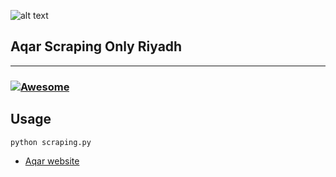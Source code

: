 
![alt text](https://aqd.com.sa/wp-content/uploads/2020/10/aqar-logo-300x300.png)

## Aqar Scraping Only Riyadh
---

###  [![Awesome](https://cdn.jsdelivr.net/gh/sindresorhus/awesome@d7305f38d29fed78fa85652e3a63e154dd8e8829/media/badge.svg)](https://github.com/sindresorhus/awesome#readme)

## Usage

```bash
python scraping.py
```



- [Aqar website](https://sa.aqar.fm)
